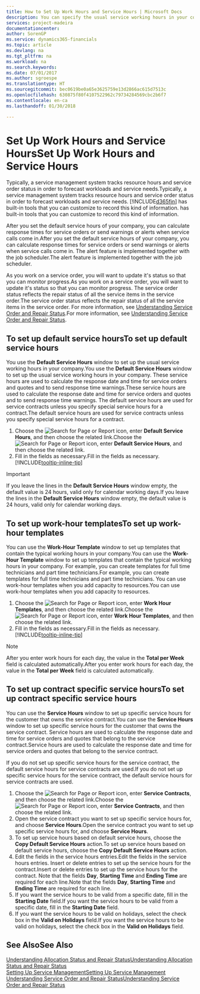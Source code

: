 ```yaml
---
title: How to Set Up Work Hours and Service Hours | Microsoft Docs
description: You can specify the usual service working hours in your company. These service hours are used to calculate the response date and time for service orders and quotes, and to send response time warnings.
services: project-madeira
documentationcenter: 
author: SorenGP
ms.service: dynamics365-financials
ms.topic: article
ms.devlang: na
ms.tgt_pltfrm: na
ms.workload: na
ms.search.keywords: 
ms.date: 07/01/2017
ms.author: sgroespe
ms.translationtype: HT
ms.sourcegitcommit: bec0619be0a65e3625759e13d2866ac615d7513c
ms.openlocfilehash: 630875f80f4107522962c79734284569cbc2b6f7
ms.contentlocale: en-ca
ms.lasthandoff: 01/30/2018

---
```

# <a name="set-up-work-hours-and-service-hours"></a><span data-ttu-id="3fbf6-104">Set Up Work Hours and Service Hours</span><span class="sxs-lookup"><span data-stu-id="3fbf6-104">Set Up Work Hours and Service Hours</span></span>
<span data-ttu-id="3fbf6-105">Typically, a service management system tracks resource hours and service order status in order to forecast workloads and service needs.</span><span class="sxs-lookup"><span data-stu-id="3fbf6-105">Typically, a service management system tracks resource hours and service order status in order to forecast workloads and service needs.</span></span> [!INCLUDE[d365fin](includes/d365fin_md.md)]<span data-ttu-id="3fbf6-106"> has built-in tools that you can customize to record this kind of information.</span><span class="sxs-lookup"><span data-stu-id="3fbf6-106"> has built-in tools that you can customize to record this kind of information.</span></span>  
  
<span data-ttu-id="3fbf6-107">After you set the default service hours of your company, you can calculate response times for service orders or send warnings or alerts when service calls come in.</span><span class="sxs-lookup"><span data-stu-id="3fbf6-107">After you set the default service hours of your company, you can calculate response times for service orders or send warnings or alerts when service calls come in.</span></span> <span data-ttu-id="3fbf6-108">The alert feature is implemented together with the job scheduler.</span><span class="sxs-lookup"><span data-stu-id="3fbf6-108">The alert feature is implemented together with the job scheduler.</span></span>   
  
<span data-ttu-id="3fbf6-109">As you work on a service order, you will want to update it's status so that you can monitor progress.</span><span class="sxs-lookup"><span data-stu-id="3fbf6-109">As you work on a service order, you will want to update it's status so that you can monitor progress.</span></span> <span data-ttu-id="3fbf6-110">The service order status reflects the repair status of all the service items in the service order.</span><span class="sxs-lookup"><span data-stu-id="3fbf6-110">The service order status reflects the repair status of all the service items in the service order.</span></span> <span data-ttu-id="3fbf6-111">For more information, see [Understanding Service Order and Repair Status](service-order-repair-status.md).</span><span class="sxs-lookup"><span data-stu-id="3fbf6-111">For more information, see [Understanding Service Order and Repair Status](service-order-repair-status.md).</span></span> 

## <a name="to-set-up-default-service-hours"></a><span data-ttu-id="3fbf6-112">To set up default service hours</span><span class="sxs-lookup"><span data-stu-id="3fbf6-112">To set up default service hours</span></span>  
<span data-ttu-id="3fbf6-113">You use the **Default Service Hours** window to set up the usual service working hours in your company.</span><span class="sxs-lookup"><span data-stu-id="3fbf6-113">You use the **Default Service Hours** window to set up the usual service working hours in your company.</span></span> <span data-ttu-id="3fbf6-114">These service hours are used to calculate the response date and time for service orders and quotes and to send response time warnings.</span><span class="sxs-lookup"><span data-stu-id="3fbf6-114">These service hours are used to calculate the response date and time for service orders and quotes and to send response time warnings.</span></span> <span data-ttu-id="3fbf6-115">The default service hours are used for service contracts unless you specify special service hours for a contract.</span><span class="sxs-lookup"><span data-stu-id="3fbf6-115">The default service hours are used for service contracts unless you specify special service hours for a contract.</span></span>  
  
1. <span data-ttu-id="3fbf6-116">Choose the ![Search for Page or Report](media/ui-search/search_small.png "Search for Page or Report icon") icon, enter **Default Service Hours**, and then choose the related link.</span><span class="sxs-lookup"><span data-stu-id="3fbf6-116">Choose the ![Search for Page or Report](media/ui-search/search_small.png "Search for Page or Report icon") icon, enter **Default Service Hours**, and then choose the related link.</span></span>  
2. <span data-ttu-id="3fbf6-117">Fill in the fields as necessary.</span><span class="sxs-lookup"><span data-stu-id="3fbf6-117">Fill in the fields as necessary.</span></span> [!INCLUDE[tooltip-inline-tip](includes/tooltip-inline-tip_md.md)]  
  
> [!IMPORTANT]  
>  <span data-ttu-id="3fbf6-118">If you leave the lines in the **Default Service Hours** window empty, the default value is 24 hours, valid only for calendar working days.</span><span class="sxs-lookup"><span data-stu-id="3fbf6-118">If you leave the lines in the **Default Service Hours** window empty, the default value is 24 hours, valid only for calendar working days.</span></span>  
  
## <a name="to-set-up-work-hour-templates"></a><span data-ttu-id="3fbf6-119">To set up work-hour templates</span><span class="sxs-lookup"><span data-stu-id="3fbf6-119">To set up work-hour templates</span></span>
<span data-ttu-id="3fbf6-120">You can use the **Work-Hour Template** window to set up templates that contain the typical working hours in your company.</span><span class="sxs-lookup"><span data-stu-id="3fbf6-120">You can use the **Work-Hour Template** window to set up templates that contain the typical working hours in your company.</span></span> <span data-ttu-id="3fbf6-121">For example, you can create templates for full time technicians and part time technicians.</span><span class="sxs-lookup"><span data-stu-id="3fbf6-121">For example, you can create templates for full time technicians and part time technicians.</span></span> <span data-ttu-id="3fbf6-122">You can use work-hour templates when you add capacity to resources.</span><span class="sxs-lookup"><span data-stu-id="3fbf6-122">You can use work-hour templates when you add capacity to resources.</span></span>  
  
1. <span data-ttu-id="3fbf6-123">Choose the ![Search for Page or Report](media/ui-search/search_small.png "Search for Page or Report icon") icon, enter **Work Hour Templates**, and then choose the related link.</span><span class="sxs-lookup"><span data-stu-id="3fbf6-123">Choose the ![Search for Page or Report](media/ui-search/search_small.png "Search for Page or Report icon") icon, enter **Work Hour Templates**, and then choose the related link.</span></span>  
2. <span data-ttu-id="3fbf6-124">Fill in the fields as necessary.</span><span class="sxs-lookup"><span data-stu-id="3fbf6-124">Fill in the fields as necessary.</span></span> [!INCLUDE[tooltip-inline-tip](includes/tooltip-inline-tip_md.md)]  
  
> [!Note]
> <span data-ttu-id="3fbf6-125">After you enter work hours for each day, the value in the **Total per Week** field is calculated automatically.</span><span class="sxs-lookup"><span data-stu-id="3fbf6-125">After you enter work hours for each day, the value in the **Total per Week** field is calculated automatically.</span></span>  

## <a name="to-set-up-contract-specific-service-hours"></a><span data-ttu-id="3fbf6-126">To set up contract specific service hours</span><span class="sxs-lookup"><span data-stu-id="3fbf6-126">To set up contract specific service hours</span></span>  
<span data-ttu-id="3fbf6-127">You can use the **Service Hours** window to set up specific service hours for the customer that owns the service contract.</span><span class="sxs-lookup"><span data-stu-id="3fbf6-127">You can use the **Service Hours** window to set up specific service hours for the customer that owns the service contract.</span></span> <span data-ttu-id="3fbf6-128">Service hours are used to calculate the response date and time for service orders and quotes that belong to the service contract.</span><span class="sxs-lookup"><span data-stu-id="3fbf6-128">Service hours are used to calculate the response date and time for service orders and quotes that belong to the service contract.</span></span>  
  
<span data-ttu-id="3fbf6-129">If you do not set up specific service hours for the service contract, the default service hours for service contracts are used.</span><span class="sxs-lookup"><span data-stu-id="3fbf6-129">If you do not set up specific service hours for the service contract, the default service hours for service contracts are used.</span></span>  
  
1. <span data-ttu-id="3fbf6-130">Choose the ![Search for Page or Report](media/ui-search/search_small.png "Search for Page or Report icon") icon, enter **Service Contracts**, and then choose the related link.</span><span class="sxs-lookup"><span data-stu-id="3fbf6-130">Choose the ![Search for Page or Report](media/ui-search/search_small.png "Search for Page or Report icon") icon, enter **Service Contracts**, and then choose the related link.</span></span>  
2. <span data-ttu-id="3fbf6-131">Open the service contract you want to set up specific service hours for, and choose **Service Hours**.</span><span class="sxs-lookup"><span data-stu-id="3fbf6-131">Open the service contract you want to set up specific service hours for, and choose **Service Hours**.</span></span>  
4. <span data-ttu-id="3fbf6-132">To set up service hours based on default service hours, choose the **Copy Default Service Hours** action.</span><span class="sxs-lookup"><span data-stu-id="3fbf6-132">To set up service hours based on default service hours, choose the **Copy Default Service Hours** action.</span></span>  
5. <span data-ttu-id="3fbf6-133">Edit the fields in the service hours entries.</span><span class="sxs-lookup"><span data-stu-id="3fbf6-133">Edit the fields in the service hours entries.</span></span> <span data-ttu-id="3fbf6-134">Insert or delete entries to set up the service hours for the contract.</span><span class="sxs-lookup"><span data-stu-id="3fbf6-134">Insert or delete entries to set up the service hours for the contract.</span></span> <span data-ttu-id="3fbf6-135">Note that the fields **Day**, **Starting Time** and **Ending Time** are required for each line.</span><span class="sxs-lookup"><span data-stu-id="3fbf6-135">Note that the fields **Day**, **Starting Time** and **Ending Time** are required for each line.</span></span>  
6. <span data-ttu-id="3fbf6-136">If you want the service hours to be valid from a specific date, fill in the **Starting Date** field.</span><span class="sxs-lookup"><span data-stu-id="3fbf6-136">If you want the service hours to be valid from a specific date, fill in the **Starting Date** field.</span></span>  
7. <span data-ttu-id="3fbf6-137">If you want the service hours to be valid on holidays, select the check box in the **Valid on Holidays** field.</span><span class="sxs-lookup"><span data-stu-id="3fbf6-137">If you want the service hours to be valid on holidays, select the check box in the **Valid on Holidays** field.</span></span>  

## <a name="see-also"></a><span data-ttu-id="3fbf6-138">See Also</span><span class="sxs-lookup"><span data-stu-id="3fbf6-138">See Also</span></span>  
[<span data-ttu-id="3fbf6-139">Understanding Allocation Status and Repair Status</span><span class="sxs-lookup"><span data-stu-id="3fbf6-139">Understanding Allocation Status and Repair Status</span></span>](service-allocation-status-and-repair-status.md)  
[<span data-ttu-id="3fbf6-140">Setting Up Service Management</span><span class="sxs-lookup"><span data-stu-id="3fbf6-140">Setting Up Service Management</span></span>](service-setup-service.md)  
[<span data-ttu-id="3fbf6-141">Understanding Service Order and Repair Status</span><span class="sxs-lookup"><span data-stu-id="3fbf6-141">Understanding Service Order and Repair Status</span></span>](service-order-repair-status.md)  

